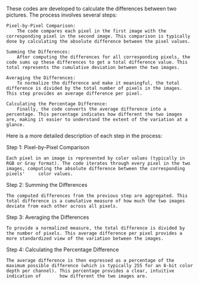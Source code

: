 These codes are developed to calculate the differences between two pictures. The process involves several steps:

    Pixel-by-Pixel Comparison:
        The code compares each pixel in the first image with the corresponding pixel in the second image. This comparison is typically done by calculating the absolute difference between the pixel values.

    Summing the Differences:
        After computing the differences for all corresponding pixels, the code sums up these differences to get a total difference value. This total represents the cumulative deviation between the two images.

    Averaging the Differences:
        To normalize the difference and make it meaningful, the total difference is divided by the total number of pixels in the images. This step provides an average difference per pixel.

    Calculating the Percentage Difference:
        Finally, the code converts the average difference into a percentage. This percentage indicates how different the two images are, making it easier to understand the extent of the variation at a glance.

Here is a more detailed description of each step in the process:

Step 1: Pixel-by-Pixel Comparison

    Each pixel in an image is represented by color values (typically in RGB or Gray format). The code iterates through every pixel in the two images, computing the absolute difference between the corresponding pixels'     color values.

Step 2: Summing the Differences

    The computed differences from the previous step are aggregated. This total difference is a cumulative measure of how much the two images deviate from each other across all pixels.

Step 3: Averaging the Differences

    To provide a normalized measure, the total difference is divided by the number of pixels. This average difference per pixel provides a more standardized view of the variation between the images.

Step 4: Calculating the Percentage Difference

    The average difference is then expressed as a percentage of the maximum possible difference (which is typically 255 for an 8-bit color depth per channel). This percentage provides a clear, intuitive indication of       how different the two images are.
